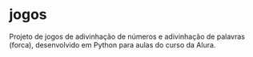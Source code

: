 # jogos
Projeto de jogos de adivinhação de números e adivinhação de palavras (forca), desenvolvido em Python para aulas do curso da Alura.


